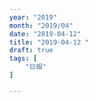 ```yaml
---
year: "2019"
month: "2019/04"
date: "2019-04-12"
title: "2019-04-12 "
draft: true
tags: [
    "日報"
]

---
```


